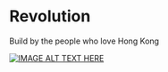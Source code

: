 # Revolution

Build by the people who love Hong Kong

[![IMAGE ALT TEXT HERE](https://img.youtube.com/vi/v3AUprJLA7w/0.jpg)](https://www.youtube.com/watch?v=v3AUprJLA7w)
